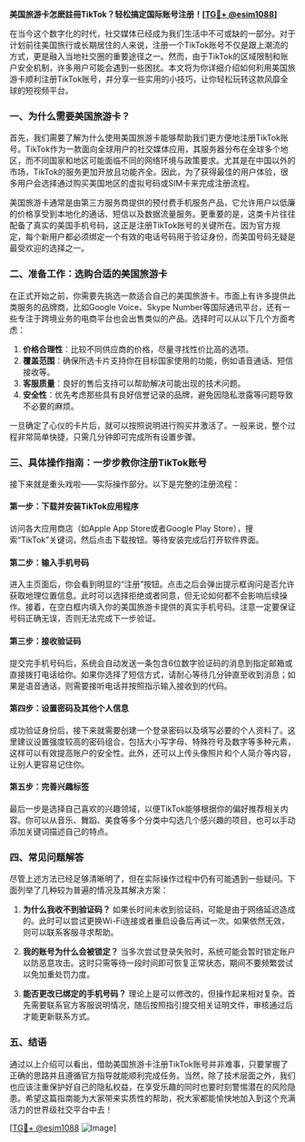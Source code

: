 **美国旅游卡怎麽註冊TikTok？轻松搞定国际账号注册！[[TG💪+ @esim1088](https://t.me/s/esim1088)]**

在当今这个数字化的时代，社交媒体已经成为我们生活中不可或缺的一部分。对于计划前往美国旅行或长期居住的人来说，注册一个TikTok账号不仅是跟上潮流的方式，更是融入当地社交圈的重要途径之一。然而，由于TikTok的区域限制和账户安全机制，许多用户可能会遇到一些困扰。本文将为你详细介绍如何利用美国旅游卡顺利注册TikTok账号，并分享一些实用的小技巧，让你轻松玩转这款风靡全球的短视频平台。

### **一、为什么需要美国旅游卡？**

首先，我们需要了解为什么使用美国旅游卡能够帮助我们更方便地注册TikTok账号。TikTok作为一款面向全球用户的社交媒体应用，其服务器分布在全球多个地区，而不同国家和地区可能面临不同的网络环境与政策要求。尤其是在中国以外的市场，TikTok的服务更加开放且功能齐全。因此，为了获得最佳的用户体验，很多用户会选择通过购买美国地区的虚拟号码或SIM卡来完成注册流程。

美国旅游卡通常是由第三方服务商提供的预付费手机服务产品，它允许用户以低廉的价格享受到本地化的通话、短信以及数据流量服务。更重要的是，这类卡片往往配备了真实的美国手机号码，这正是注册TikTok账号的关键所在。因为官方规定，每个新用户都必须绑定一个有效的电话号码用于验证身份，而美国号码无疑是最受欢迎的选择之一。

### **二、准备工作：选购合适的美国旅游卡**

在正式开始之前，你需要先挑选一款适合自己的美国旅游卡。市面上有许多提供此类服务的品牌商，比如Google Voice、Skype Number等国际通讯平台，还有一些专注于跨境业务的电商平台也会出售类似的产品。选择时可以从以下几个方面考虑：

1. **价格合理性**：比较不同供应商的价格，尽量寻找性价比高的选项。
2. **覆盖范围**：确保所选卡片支持你在目标国家使用的功能，例如语音通话、短信接收等。
3. **客服质量**：良好的售后支持可以帮助解决可能出现的技术问题。
4. **安全性**：优先考虑那些具有良好信誉记录的品牌，避免因隐私泄露等问题导致不必要的麻烦。

一旦确定了心仪的卡片后，就可以按照说明进行购买并激活了。一般来说，整个过程非常简单快捷，只需几分钟即可完成所有设置步骤。

### **三、具体操作指南：一步步教你注册TikTok账号**

接下来就是重头戏啦——实际操作部分。以下是完整的注册流程：

#### 第一步：下载并安装TikTok应用程序
访问各大应用商店（如Apple App Store或者Google Play Store），搜索“TikTok”关键词，然后点击下载按钮。等待安装完成后打开软件界面。

#### 第二步：输入手机号码
进入主页面后，你会看到明显的“注册”按钮。点击之后会弹出提示框询问是否允许获取地理位置信息。此时可以选择拒绝或者同意，但无论如何都不会影响后续操作。接着，在空白框内填入你的美国旅游卡提供的真实手机号码。注意一定要保证号码正确无误，否则无法完成下一步验证。

#### 第三步：接收验证码
提交完手机号码后，系统会自动发送一条包含6位数字验证码的消息到指定邮箱或直接拨打电话给你。如果你选择了短信方式，请耐心等待几分钟直至收到消息；如果是语音通话，则需要接听电话并按照指示输入接收到的代码。

#### 第四步：设置密码及其他个人信息
成功验证身份后，接下来就需要创建一个登录密码以及填写必要的个人资料了。这里建议设置强度较高的密码组合，包括大小写字母、特殊符号及数字等多种元素，这样可以有效提高账户的安全性。此外，还可以上传头像照片和个人简介等内容，让别人更容易记住你。

#### 第五步：完善兴趣标签
最后一步是选择自己喜欢的兴趣领域，以便TikTok能够根据你的偏好推荐相关内容。你可以从音乐、舞蹈、美食等多个分类中勾选几个感兴趣的项目，也可以手动添加关键词描述自己的特点。

### **四、常见问题解答**

尽管上述方法已经足够清晰明了，但在实际操作过程中仍有可能遇到一些疑问。下面列举了几种较为普遍的情况及其解决方案：

1. **为什么我收不到验证码？**
   如果长时间未收到验证码，可能是由于网络延迟造成的。此时可以尝试更换Wi-Fi连接或者重启设备后再试一次。如果依然无效，则可以联系客服寻求帮助。

2. **我的账号为什么会被锁定？**
   当多次尝试登录失败时，系统可能会暂时锁定账户以防恶意攻击。这时只需等待一段时间即可恢复正常状态，期间不要频繁尝试以免加重处罚力度。

3. **能否更改已绑定的手机号码？**
   理论上是可以修改的，但操作起来相对复杂。首先需要联系官方客服说明情况，随后按照指引提交相关证明文件，审核通过后才能更新联系方式。

### **五、结语**

通过以上介绍可以看出，借助美国旅游卡注册TikTok账号并非难事，只要掌握了正确的思路并且遵循官方指导就能顺利完成任务。当然，除了技术层面之外，我们也应该注重保护好自己的隐私权益，在享受乐趣的同时也要时刻警惕潜在的风险隐患。希望这篇指南能为大家带来实质性的帮助，祝大家都能愉快地加入到这个充满活力的世界级社交平台中去！

[[TG💪+ @esim1088](https://t.me/s/esim1088) ![Image](https://i.postimg.cc/4NQfJmqS/Snipaste-2025-05-13-00-14-12.png)]
